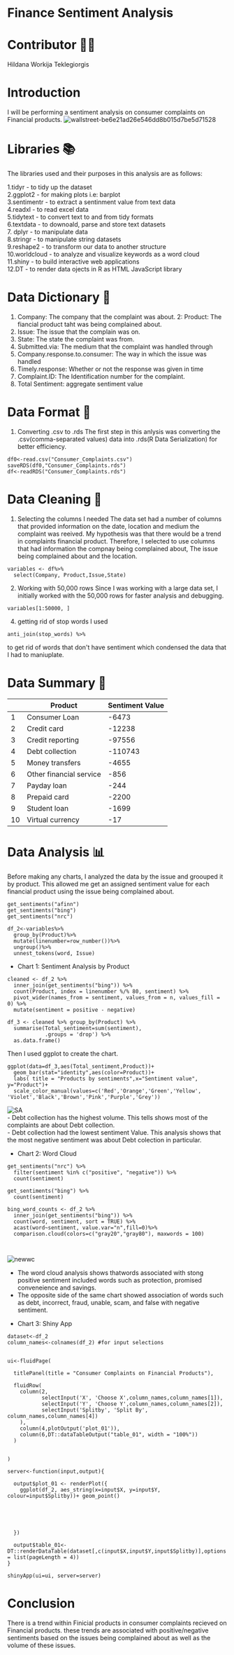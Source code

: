# Finance Sentiment Analysis 


# Contributor 👩‍💻
Hildana Workija Teklegiorgis

# Introduction
I will be performing a sentiment analysis on consumer complaints on Financial products.
![wallstreet-be6e21ad26e546dd8b015d7be5d71528](https://user-images.githubusercontent.com/108307724/223010662-1f2920d6-42ce-4ac4-ba11-d8e58efec3b8.jpg)

# Libraries 📚

The libraries used and their purposes in this analysis are as follows:

1.tidyr -  to tidy up the dataset<br/> 
2.ggplot2 - for making plots i.e: barplot<br/>
3.sentimentr - to extract a sentinment value from text data<br/> 
4.readxl - to read excel data<br/> 
5.tidytext - to convert text to and from tidy formats<br/> 
6.textdata - to downoald, parse and store text datasets<br/> 
7. dplyr - to manipulate data <br/> 
8.stringr - to manipulate string datasets<br/> 
9.reshape2 - to transform our data to another structure <br/> 
10.worldcloud - to analyze and visualize keywords as a word cloud<br/> 
11.shiny - to build interactive web applications <br/> 
12.DT - to render data ojects in R as HTML JavaScript library<br/> 


# Data Dictionary 📖
1. Company: The company that the complaint was about.
2: Product: The fiancial product taht was being complained about.
4. Issue: The issue that the complain was on.
5. State: The state the complaint was from.
5. Submitted.via: The medium that the complaint was handled through
6. Company.response.to.consumer: The way in which the issue was handled
7. Timely.response: Whether or not the response was given in time
8. Complaint.ID: The Identification number for the complaint.
9. Total Sentiment: aggregate sentiment value


# Data Format 💾
1. Converting .csv to .rds
 The first step in this anlysis was converting the .csv(comma-separated values) data into .rds(R Data Serialization) for better efficiency.
```
df0<-read.csv("Consumer_Complaints.csv")
saveRDS(df0,"Consumer_Complaints.rds")
df<-readRDS("Consumer_Complaints.rds")
```
# Data Cleaning 🧹

1. Selecting the columns I needed 
The data set had a number of columns that provided information on the date, location and medium the complaint was reeived. My hypothesis was that there would be a trend in complaints  financial product. Therefore, I selected to use columns that had information the compnay being complained about, The issue being complained about and the location.
```
variables <- df%>%
  select(Company, Product,Issue,State)

```


2. Working with 50,000 rows
Since I was working with a large data set, I initially worked with the 50,000 rows for faster analysis and debugging.
```
variables[1:50000, ]
```



4. getting rid of stop words
I used
```
anti_join(stop_words) %>%
```
to get rid of words that don't have sentiment which condensed the data that I had to maniuplate.


# Data Summary 📄

| |Product| Sentiment Value|
|-|----------|-----|
|1|Consumer Loan|-6473|
|2|Credit card|-12238|
|3|Credit reporting|-97556|
|4|Debt collection|-110743|
|5|Money transfers|-4655|
|6|Other financial service|-856|
|7|Payday loan|-244|
|8|Prepaid card|-2200|
|9|Student loan|-1699|
|10|Virtual currency|-17|

# Data Analysis 📊
Before making any charts, I analyzed the data by the issue and groouped it by product. This allowed me get an assigned sentiment value for each financial product using the issue being complained about.
```
get_sentiments("afinn")
get_sentiments("bing")
get_sentiments("nrc")

```
```
df_2<-variables%>%
  group_by(Product)%>%
  mutate(linenumber=row_number())%>%
  ungroup()%>%
  unnest_tokens(word, Issue)
```


* Chart 1: Sentiment Analysis by Product
```
cleaned <- df_2 %>%
  inner_join(get_sentiments("bing")) %>%
  count(Product, index = linenumber %/% 80, sentiment) %>%
  pivot_wider(names_from = sentiment, values_from = n, values_fill = 0) %>% 
  mutate(sentiment = positive - negative)

df_3 <- cleaned %>% group_by(Product) %>% 
  summarise(Total_sentiment=sum(sentiment),
            .groups = 'drop') %>%
  as.data.frame()
```
Then I used ggplot to create the chart.
```
ggplot(data=df_3,aes(Total_sentiment,Product))+
  geom_bar(stat="identity",aes(color=Product))+
  labs( title = "Products by sentiments",x="Sentiment value", y="Product")+
  scale_color_manual(values=c('Red','Orange','Green','Yellow', 'Violet','Black','Brown','Pink','Purple','Grey'))

```
![SA](https://user-images.githubusercontent.com/108307724/223020910-37f9df94-e3d0-4bea-bcf7-5d4e31af26c8.png)</br>
    - Debt collection has the highest volume. This tells shows most of the complaints are about Debt collection.</br>
    - Debt collection had the lowest sentiment Value. This analysis shows that the most negative sentiment was about Debt colection in particular.</br>

* Chart 2: Word Cloud
```
get_sentiments("nrc") %>% 
  filter(sentiment %in% c("positive", "negative")) %>% 
  count(sentiment)

get_sentiments("bing") %>% 
  count(sentiment)
  
bing_word_counts <- df_2 %>%
  inner_join(get_sentiments("bing")) %>%
  count(word, sentiment, sort = TRUE) %>%
  acast(word~sentiment, value.var="n",fill=0)%>%
  comparison.cloud(colors=c("gray20","gray80"), maxwords = 100)



```
![newwc](https://user-images.githubusercontent.com/108307724/223025700-e65746f4-4832-465f-80b0-7fc4f66abad6.png)
  - The word cloud analysis shows thatwords associated with stong positive sentiment included words such as protection, promised conveneience and savings.</br>
  - The opposite side of the same chart showed association of words such as debt, incorrect, fraud, unable, scam, and false with negative sentiment.
* Chart 3: Shiny App
```
dataset<-df_2
column_names<-colnames(df_2) #for input selections


ui<-fluidPage( 
  
  titlePanel(title = "Consumer Complaints on Financial Products"),
  
  fluidRow(
    column(2,
           selectInput('X', 'Choose X',column_names,column_names[1]),
           selectInput('Y', 'Choose Y',column_names,column_names[2]),
           selectInput('Splitby', 'Split By', column_names,column_names[4])
    ),
    column(4,plotOutput('plot_01')),
    column(6,DT::dataTableOutput("table_01", width = "100%"))
  )
  
  
)

server<-function(input,output){
  
  output$plot_01 <- renderPlot({
    ggplot(df_2, aes_string(x=input$X, y=input$Y, colour=input$Splitby))+ geom_point()
    
    
    
    
    
  })
  
  output$table_01<-DT::renderDataTable(dataset[,c(input$X,input$Y,input$Splitby)],options = list(pageLength = 4))
}

shinyApp(ui=ui, server=server)

```


# Conclusion 
There is a trend within Finicial products in consumer complaints recieved on Financial products. these trends are associated with positive/negative sentiments based on the issues being complained about as well as the volume of these issues.

